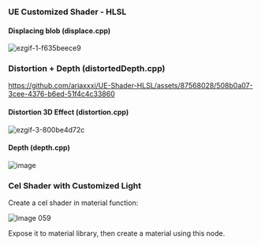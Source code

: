 ### UE Customized Shader - HLSL

#### Displacing blob (displace.cpp)

![ezgif-1-f635beece9](https://github.com/ariaxxxi/UE-Shader-Displacement/assets/87568028/130e0e5d-9e93-4620-9fb2-21b74e931c01)


### Distortion + Depth (distortedDepth.cpp)


https://github.com/ariaxxxi/UE-Shader-HLSL/assets/87568028/508b0a07-3cee-4376-b6ed-51f4c4c33860



#### Distortion 3D Effect (distortion.cpp)


![ezgif-3-800be4d72c](https://github.com/ariaxxxi/UE-Shader-HLSL/assets/87568028/bed2e523-de7e-4f6e-87ba-0fb4852f02d2)


#### Depth (depth.cpp)

![image](https://github.com/ariaxxxi/UE-Shader-HLSL/assets/87568028/6d9dccfc-4afe-4dff-a25d-9474e318875c)


### Cel Shader with Customized Light

Create a cel shader in material function:

![Image 059](https://github.com/ariaxxxi/UE-Shader-HLSL/assets/87568028/ce1537cb-cefc-4bce-928d-40eec010a8f1)

Expose it to material library, then create a material using this node.
